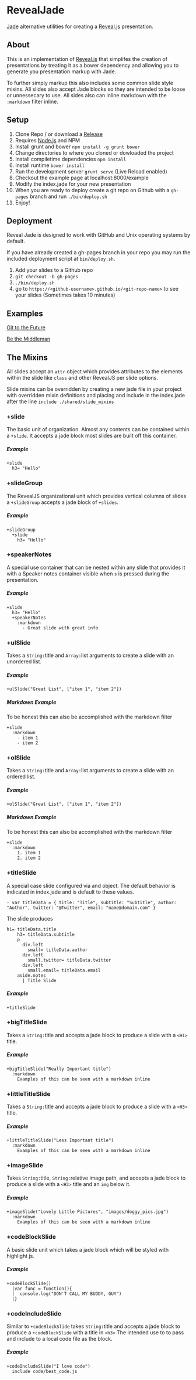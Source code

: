 RevealJade
==========

[Jade](https://github.com/visionmedia/jade) alternative utilities for creating a [Reveal.js](https://github.com/hakimel/reveal.js) presentation.

## About

This is an implementation of [Reveal.js](https://github.com/hakimel/reveal.js) that simplifes the creation of presentations by treating it as a bower dependency and allowing you to generate you presentation markup with Jade.

To further simply markup this also includes some common slide style mixins. All slides also accept Jade blocks so they are intended to be loose or unnessecary to use. All sides also can inline markdown with the `:markdown` filter inline.


## Setup

1. Clone Repo / or download a [Release](https://github.com/ninjapanzer/RevealJade/releases)
2. Requires [Node.js](https://nodejs.org/en/) and NPM
3. Install grunt and bower `npm install -g grunt bower`
4. Change directories to where you cloned or dowloaded the project
4. Install compiletime dependencies `npm install`
5. Install runtime `bower install`
6. Run the development server `grunt serve` (Live Reload enabled)
7. Checkout the example page at localhost:8000/example
8. Modify the index.jade for your new presentation
9. When you are ready to deploy create a git repo on Github with a `gh-pages` branch and run `./bin/deploy.sh`
11. Enjoy!

## Deployment

Reveal Jade is designed to work with GitHub and Unix operating systems by default.

If you have already created a gh-pages branch in your repo you may run the included deployment script at `bin/deploy.sh`.

1. Add your slides to a Github repo
2. `git checkout -b gh-pages`
3. `./bin/deploy.sh`
4. go to `https://<github-username>.github.io/<git-repo-name>` to see your slides (Sometimes takes 10 minutes)

## Examples
[Git to the Future](https://github.com/WestmorelandOSS/git_to_the_future)

[Be the Middleman](https://github.com/WestmorelandOSS/be_the_middleman)

## The Mixins

All slides accept an `attr` object which provides attributes to the elements within the slide like `class` and other RevealJS per slide options.

Slide mixins can be overridden by creating a new jade file in your project with overridden mixin definitions and placing and include in the index.jade after the line `include ./shared/slide_mixins`

### +slide

The basic unit of organization. Almost any contents can be contained within a `+slide`. It accepts a jade block most slides are built off this container.

##### Example
```
+slide
  h3= "Hello"
```

### +slideGroup

The RevealJS organizational unit which provides vertical columns of slides a `+slideGroup` accepts a jade block of `+slides`.

##### Example
```
+slideGroup
  +slide
    h3= "Hello"
```

### +speakerNotes

A special use container that can be nested within any slide that provides it with a Speaker notes container visible when `s` is pressed during the presentation.

##### Example
```
+slide
  h3= "Hello"
  +speakerNotes
    :markdown
      - Great slide with great info
```

### +ulSlide

Takes a `String:`title and `Array:`list arguments to create a slide with an unordered list.

##### Example
```
+ulSlide("Great List", ["item 1", "item 2"])
```

##### Markdown Example
To be honest this can also be accomplished with the markdown filter
```
+slide
  :markdown
    - item 1
    - item 2
```

### +olSlide

Takes a `String:`title and `Array:`list arguments to create a slide with an ordered list.

##### Example
```
+olSlide("Great List", ["item 1", "item 2"])
```

##### Markdown Example
To be honest this can also be accomplished with the markdown filter
```
+slide
  :markdown
    1. item 1
    2. item 2
```

### +titleSlide

A special case slide configured via and object. The default behavior is indicated in index.jade and is default to these values.

```
- var titleData = { title: "Title", subtitle: "Subtitle", author: "Author", twitter: "@Twitter", email: "name@domain.com" }
```

The slide produces
```
h1= titleData.title
    h3= titleData.subtitle
    p
      div.left
        small= titleData.author
      div.left
        small.twitter= titleData.twitter
      div.left
        small.email= titleData.email
    aside.notes
      | Title Slide
```

##### Example
```
+titleSlide
```

### +bigTitleSlide

Takes a `String:`title and accepts a jade block to produce a slide with a `<H1>` title.

##### Example
```
+bigTitleSlide("Really Important title")
  :markdown
    Examples of this can be seen with a markdown inline
```

### +littleTitleSlide

Takes a `String:`title and accepts a jade block to produce a slide with a `<H3>` title.

##### Example
```
+littleTitleSlide("Less Important title")
  :markdown
    Examples of this can be seen with a markdown inline
```

### +imageSlide

Takes `String:`title, `String:`relative image path, and accepts a jade block to produce a slide with a `<H3>` title and an `img` below it.

##### Example
```
+imageSlide("Lovely Little Pictures", "images/doggy_pics.jpg")
  :markdown
    Examples of this can be seen with a markdown inline
```

### +codeBlockSlide

A basic slide unit which takes a jade block which will be styled with highlight js.

##### Example
```
+codeBlockSlide()
  |var func = function(){
  |  console.log("DON'T CALL MY BUDDY, GUY")
  |}
```

### +codeIncludeSlide

Similar to `+codeBlockSlide` takes `String:`title and accepts a jade block to produce a `+codeBlockSlide` with a title in `<h3>` The intended use to to pass and include to a local code file as the block.

##### Example
```
+codeIncludeSlide("I love code")
  include code/best_code.js
```
